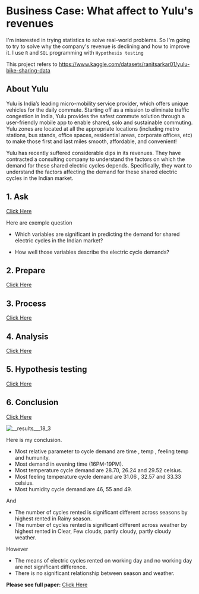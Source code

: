 # Business Case: What affect to Yulu's revenues

I'm interested in trying statistics to solve real-world problems. So I'm going to try to solve why the company's revenue is declining and how to improve it. I use `R` and `SQL` programming with `Hypothesis testing`

This project refers to https://www.kaggle.com/datasets/ranitsarkar01/yulu-bike-sharing-data

## About Yulu

Yulu is India’s leading micro-mobility service provider, which offers unique vehicles for the daily commute. Starting off as a mission to eliminate traffic congestion in India, Yulu provides the safest commute solution through a user-friendly mobile app to enable shared, solo and sustainable commuting. Yulu zones are located at all the appropriate locations (including metro stations, bus stands, office spaces, residential areas, corporate offices, etc) to make those first and last miles smooth, affordable, and convenient!

Yulu has recently suffered considerable dips in its revenues. They have contracted a consulting company to understand the factors on which the demand for these shared electric cycles depends. Specifically, they want to understand the factors affecting the demand for these shared electric cycles in the Indian market.

## 1. Ask 
[Click Here](https://github.com/golfung/Data_Analysis/blob/main/What_affect_to_Yulu%E2%80%99s_revenues/business-case-what-affect-to-yulu-s-revenues.ipynb)

Here are exemple question

- Which variables are significant in predicting the demand for shared electric cycles in the Indian market?

- How well those variables describe the electric cycle demands?

## 2. Prepare 
[Click Here](https://github.com/golfung/Data_Analysis/blob/main/What_affect_to_Yulu%E2%80%99s_revenues/business-case-what-affect-to-yulu-s-revenues.ipynb)
## 3. Process 
[Click Here](https://github.com/golfung/Data_Analysis/blob/main/What_affect_to_Yulu%E2%80%99s_revenues/business-case-what-affect-to-yulu-s-revenues.ipynb)
## 4. Analysis 
[Click Here](https://github.com/golfung/Data_Analysis/blob/main/What_affect_to_Yulu%E2%80%99s_revenues/business-case-what-affect-to-yulu-s-revenues.ipynb)
## 5. Hypothesis testing 
[Click Here](https://github.com/golfung/Data_Analysis/blob/main/What_affect_to_Yulu%E2%80%99s_revenues/business-case-what-affect-to-yulu-s-revenues.ipynb)
## 6. Conclusion 
[Click Here](https://github.com/golfung/Data_Analysis/blob/main/What_affect_to_Yulu%E2%80%99s_revenues/business-case-what-affect-to-yulu-s-revenues.ipynb)


![__results___18_3](https://user-images.githubusercontent.com/77894515/232005237-5e610645-b196-465d-af95-483e000610e8.png)

Here is my conclusion.

- Most relative parameter to cycle demand are time , temp , feeling temp and humunity.
- Most demand in evening time (16PM-19PM).
- Most temperature cycle demand are 28.70, 26.24 and 29.52 celsius.
- Most feeling temperature cycle demand are 31.06 , 32.57 and 33.33 celsius.
- Most humidity cycle demand are 46, 55 and 49.

And

- The number of cycles rented is significant different across seasons by highest rented in Rainy season.
- The number of cycles rented is significant different across weather by highest rented in Clear, Few clouds, partly cloudy, partly cloudy weather.

However

- The means of electric cycles rented on working day and no working day are not significant difference.
- There is no significant relationship between season and weather.

**Please see full paper:** [Click Here](https://github.com/golfung/Data_Analysis/blob/main/What_affect_to_Yulu%E2%80%99s_revenues/business-case-what-affect-to-yulu-s-revenues.ipynb)
